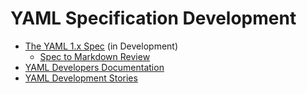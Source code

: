 YAML Specification Development
==============================

* [The YAML 1.x Spec](/spec) (in Development)
  * [Spec to Markdown Review](/review)
* [YAML Developers Documentation](/doc/)
* [YAML Development Stories](/story/)

<!--
* [YAML Development Overview]()
* [YAML Specification RFCs]()
* [YAML Interactive Playground]()
* [YAML Reference Implementations]()
-->
